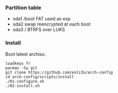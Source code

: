 ### Partition table

- sda1
  /boot
  FAT used as esp
- sda2
  swap
  reencrypted at each boot
- sda3
  /
  BTRFS over LUKS

### Install

Boot latest archiso.

```
loadkeys fr
pacman -Sy git
git clone https://github.com/eoli3n/arch-config
cd arch-config/scripts/install
./01-configure.sh
./02-install.sh
```

